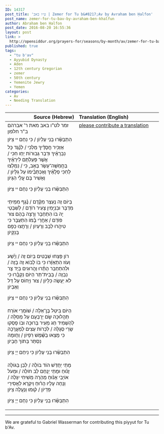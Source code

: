 ```yaml
---
ID: 14317
post_title: 'ט״ו באב | Zemer for Tu b&#8217;Av by Avraham ben Ḥalfon'
post_name: zemer-for-tu-bav-by-avraham-ben-khalfun
author: Abraham ben Ḥalfon
post_date: 2016-08-20 16:55:36
layout: post
link: >
  http://opensiddur.org/prayers-for/seasons/by-month/av/zemer-for-tu-bav-by-avraham-ben-khalfun/
published: true
tags:
  - "tu b'av"
  - Ayyubid Dynasty
  - Aden
  - 12th century Gregorian
  - zemer
  - 50th century
  - Yemenite Jewry
  - Yemen
categories:
  - Av
  - Needing Translation
---
```

<table style="margin-left: auto;margin-right: auto;" class="draggable">
<thead><tr><th id="x" style="text-align: right;">Source (Hebrew)</th><th style="text-align: left;">Translation (English)</th></tr></thead>
<tbody>
<tr>
<td style="vertical-align:top;" width="46%">
<div class="liturgy"><span lang="he">
זמר לט"ו באב
מאת ר' אברהם ב"ר חלפון
</span></div>
</td>
 
<td style="vertical-align:top;" width="53%"><div class="english">
<a href="http://opensiddur.org/contribute/upload/">please contribute a translation</a>
 </div></td>
</tr>


<tr>
<td style="vertical-align:top;" width="46%">
<div class="liturgy"><span lang="he">
הִתְבַּשֵּׂ֫רוּ בְנֵי עֶלְיוֹן / כִּי נִחַם יי צִיּוֹן
</span></div>
</td>
 
<td style="vertical-align:top;" width="53%"><div class="english">

 </div></td>
</tr>


<tr>
<td style="vertical-align:top;" width="46%">
<div class="liturgy"><span lang="he">
אַזְכִּיר חֲסָדֶ֫יךָ מַלְכִּי / לְנֶ֫גֶד כָּל נִבְרָאֶ֫יךָ
וּדְבַר גְּבוּרוֹת יְחַו חִכִּי / אֲשֶׁר פְּעַלְתָּם לִירֵאֶ֫יךָ
בַּחֲמִשָּׁה־עָשָׂר בְּאָב, כִּי / נִמְלְצוּ לְחִכִּי פְלָאֶ֫יךָ
וְאֶכְתְּבֵ֫ימוֹ עַל גִּלָּיוֹן / וְאָשִׁיר בָּם עֲלֵי הִגָּיוֹן

הִתְבַּשֵּׂ֫רוּ בְנֵי עֶלְיוֹן כִּי נִחַם יי צִיּוֹן
</span></div>
</td>
 
<td style="vertical-align:top;" width="53%"><div class="english">

 </div></td>
</tr>


<tr>
<td style="vertical-align:top;" width="46%">
<div class="liturgy"><span lang="he">
בְּיוֹם זֶה נֶעְצַר מִקֶּ֫דֶם / נֶ֫גֶף מִמֵּיתֵי מִדְבָּר
וּבִנְיָמִין צָעִיר רוֹדֵם / לְשִׁבְטֵי יָהּ בּוֹ הִתְחַבָּר
וְרָצָה בָהֶם צוּר פּוֹדֵם / אַחֲרֵי בָ֫מוֹ הִתְעַבָּר
כִּי טִיהֲרוּ לֵבָב וְרַעְיוֹן / וְרָחֲצוּ כַפָּם בְּנִקָּיוֹן

הִתְבַּשֵּׂ֫רוּ בְנֵי עֶלְיוֹן כִּי נִחַם יי צִיּוֹן
</span></div>
</td>
 
<td style="vertical-align:top;" width="53%"><div class="english">

 </div></td>
</tr>


<tr>
<td style="vertical-align:top;" width="46%">
<div class="liturgy"><span lang="he">
רוֹן פָּצְחוּ שְׁבָטִים בְּיוֹם זֶה / וְיֶ֫שַׁע וְעוֹז הִתְאַזָּ֫רוּ
כִּי בוֹ לָבוֹא זֶה בָזֶה / וּלְהִתְחַבֵּר הֻתָּ֫רוּ
וַהֲרוּגִים בְּיַד צָר נִבְזֶה / בְּבֵית־תֵּר הַיּוֹם נִקְבָּ֫רוּ
כִּי לֹא יַעֲשֶׂה כִּלָּיוֹן / צוּר וְיָחוֹס עַל דַּל וְאֶבְיוֹן

הִתְבַּשֵּׂ֫רוּ בְנֵי עֶלְיוֹן כִּי נִחַם יי צִיּוֹן
</span></div>
</td>
 
<td style="vertical-align:top;" width="53%"><div class="english">

 </div></td>
</tr>


<tr>
<td style="vertical-align:top;" width="46%">
<div class="liturgy"><span lang="he">
הַיּוֹם בִּיטֵּל בֶּן־אֵלָה / שׁוֹמְרֵי אוֹרַח תַּהֲלוּכָה
שָׂם יְרָבְעָם עַל מְסִלָּה / לְהַשְׁמִיד חַג מֵעִיר בְּרוּכָה
וּבוֹ פָסְקוּ שָׂרֵי סְגֻלָּה / לִכְרוֹת עֵצִים לְמַעֲרָכָה
כִּי מָצְאוּ בַשֶּׁ֫מֶשׁ רִפְיוֹן / וְחֻומָּהּ נִסְתַּר בְּתוֹךְ חֶבְיוֹן

הִתְבַּשֵּׂ֫רוּ בְנֵי עֶלְיוֹן כִּי נִיחַם יְיָ צִיּוֹן
</span></div>
</td>
 
<td style="vertical-align:top;" width="53%"><div class="english">

 </div></td>
</tr>


<tr>
<td style="vertical-align:top;" width="46%">
<div class="liturgy"><span lang="he">
מָתַי יְחֻדַּשׁ הוֹד בּוֹלֶה / לְבֵן בַּגּוֹלָה זָנ֫וּחַ
וּמָתַי יְנֻחַם לֵב חוֹלֶה / וּמֵעֹל אוֹיְבַי אָנ֫וּחַ
מְהֵרָה מְשִׁיחִי יִגָּלֶה / וְנָחָה עָלָיו הָר֫וּחַ
וְיִקְרָא לַאֲסִירַי פִּדְיוֹן / ק֫וּמוּ וְנַעֲלֶה צִיּוֹן

הִתְבַּשֵּׂ֫רוּ בְנֵי עֶלְיוֹן כִּי נִחַם יְיָ צִיּוֹן
</span></div>
</td>
 
<td style="vertical-align:top;" width="53%"><div class="english">

 </div></td>
</tr></tbody></table>

<hr />
We are grateful to Gabriel Wasserman for contributing this piyyut for Tu b'Av.